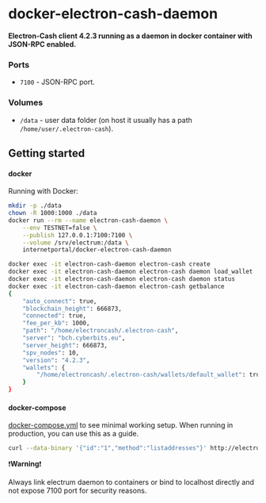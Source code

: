 # docker-electron-cash-daemon

**Electron-Cash client 4.2.3 running as a daemon in docker container with JSON-RPC enabled.**

### Ports

* `7100` - JSON-RPC port.

### Volumes

* `/data` - user data folder (on host it usually has a path ``/home/user/.electron-cash``).


## Getting started

#### docker

Running with Docker:

```bash
mkdir -p ./data
chown -R 1000:1000 ./data
docker run --rm --name electron-cash-daemon \
    --env TESTNET=false \
    --publish 127.0.0.1:7100:7100 \
    --volume /srv/electrum:/data \
    internetportal/docker-electron-cash-daemon
```
```bash
docker exec -it electron-cash-daemon electron-cash create
docker exec -it electron-cash-daemon electron-cash daemon load_wallet
docker exec -it electron-cash-daemon electron-cash daemon status
docker exec -it electron-cash-daemon electron-cash getbalance
{
    "auto_connect": true,
    "blockchain_height": 666873,
    "connected": true,
    "fee_per_kb": 1000,
    "path": "/home/electroncash/.electron-cash",
    "server": "bch.cyberbits.eu",
    "server_height": 666873,
    "spv_nodes": 10,
    "version": "4.2.3",
    "wallets": {
        "/home/electroncash/.electron-cash/wallets/default_wallet": true
    }
}

```


#### docker-compose

[docker-compose.yml](https://github.com/vencis/docker-electron-cash-daemon/blob/master/docker-compose.yml) to see minimal working setup. When running in production, you can use this as a guide.

```bash
curl --data-binary '{"id":"1","method":"listaddresses"}' http://electrum:electrumz@localhost:7100
```

:exclamation:**Warning**:exclamation:

Always link electrum daemon to containers or bind to localhost directly and not expose 7100 port for security reasons.



